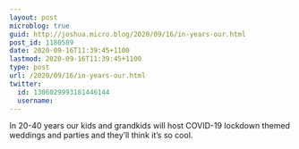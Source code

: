 ```yaml
---
layout: post
microblog: true
guid: http://joshua.micro.blog/2020/09/16/in-years-our.html
post_id: 1180589
date: 2020-09-16T11:39:45+1100
lastmod: 2020-09-16T11:39:45+1100
type: post
url: /2020/09/16/in-years-our.html
twitter:
  id: 1306029993181446144
  username: 
---
```

In 20-40 years our kids and grandkids will host COVID-19 lockdown themed weddings and parties and they’ll think it’s so cool.
